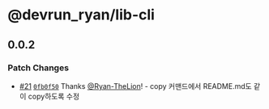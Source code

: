 # @devrun_ryan/lib-cli

## 0.0.2

### Patch Changes

- [#21](https://github.com/Ryan-TheLion/editor/pull/21) [`0fb0f50`](https://github.com/Ryan-TheLion/editor/commit/0fb0f5088a9118c0fe8aa1604f14de5a1f8f5440) Thanks [@Ryan-TheLion](https://github.com/Ryan-TheLion)! - copy 커맨드에서 README.md도 같이 copy하도록 수정
